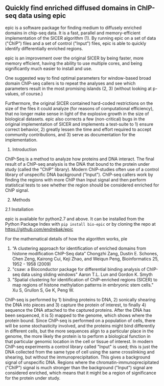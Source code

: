 Quickly find enriched diffused domains in ChIP-seq data using epic
------------------------------------------------------------------

epic is a software package for finding medium to diffusely enriched domains in
chip-seq data. It is a fast, parallel and memory-efficient implementation of the
SICER algorithm (1). By running epic on a set of data ("ChIP") files and a set
of control ("Input") files, epic is able to quickly identify differentially
enriched regions.

epic is an improvement over the original SICER by being faster, more memory
efficient, having the ability to use multiple cores, and being significantly
much easier to install and use.

One suggested way to find optimal parameters for window-based broad domain
ChIP-seq callers is to repeat the analyses and see which parameters result in
the most promising islands (2, 3) (without looking at p-values, of course.)

Furthermore, the original SICER contained hard-coded restrictions on the size of
the files it could analyze (for reasons of computational efficiency), that no
longer make sense in light of the explosive growth in the size of biological
datasets. epic also corrects a few (non-critical) bugs in the original
implementation of SICER and implements a test-suite to 1) ensure correct
behavior, 2) greatly lessen the time and effort required to accept community
contributions, and 3) serve as documentation for the implementation.

1. Introduction

ChIP-Seq is a method to analyze how proteins and DNA interact. The final result
of a ChIP-seq analysis is the DNA that bound to the protein under study (called
the "ChIP" library). Modern ChIP-studies often use of a control library of
unspecific DNA background ("Input"). ChIP-seq callers work by finding the
regions with more ChIP than Input signal and then perform statistical tests to
see whether the region should be considered enriched for ChIP signal.

2. Methods

2.1 Installation

epic is available for python2.7 and above. It can be installed from the Python
Package Index with `pip install bio-epic` or by cloning the repo at
https://github.com/endrebak/epic





For the mathematical details of how the algorithm works, ple

1. “A clustering approach for identification of enriched domains from histone
   modification ChIP-Seq data” Chongzhi Zang, Dustin E. Schones, Chen Zeng,
   Kairong Cui, Keji Zhao, and Weiqun Peng, Bioinformatics 25, 1952 - 1958
   (2009)
2. "csaw: a Bioconductor package for differential binding analysis of ChIP-seq
   data using sliding windows" Aaron T.L. Lun and Gordon K. Smyth
3. "Spatial clustering for identification of ChIP-enriched regions (SICER) to
   map regions of histone methylation patterns in embryonic stem cells." Xu S,
   Grullon S, Ge K, Peng W.

ChIP-seq is performed by 1) binding proteins to DNA, 2) sonically shearing the
DNA into pieces and 3) capture the protein of interest, to finally 4) sequence
the DNA attached to the captured proteins. After the DNA has been sequenced, it
is 5) mapped to the genome, which shows where the protein bound. Since ChIP-seq
is performed on a population of cells, there will be some stochasticity
involved, and the proteins might bind differently in different cells, but the
more sequences align to a particular place in the genome, the more likely the
protein is to perform a biological function in that particular genomic location
in the cell or tissue of interest. In modern ChIP-seq experiments a control
library called "Input" is used; this is just the DNA collected from the same
type of cell using the same crosslinking and shearing, but without the
immunoprecipitation. This gives a background signal of unspecific DNA. Regions
where the chromatin-immunoprecipitated ("ChIP") signal is much stronger than the
background ("Input") signal are considered enriched, which means that it might
be a region of significance for the protein under study.
